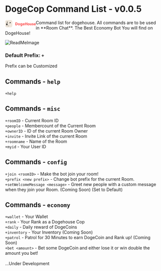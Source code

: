 # DogeCop Command List - v0.0.5
<a href="https://dogehouse.tv/u/dogebeatz">
  <img align="left" alt="dogebeatz | dogehouse" width="100px" src="https://raw.githubusercontent.com/benawad/dogehouse/staging/.redesign-assets/dogehouse_logo.svg" />
</a> 
Command list for dogehouse. All commands are to be used in **Room Chat**. The Best Economy Bot You will find on DogeHouse!

![ReadMeImage](https://steamcdn-a.akamaihd.net/steamcommunity/public/images/avatars/0e/0e0fe01692ebc7c4fcdef9750072c8974b2bf7a8_full.jpg) 

### Default Prefix: `+` 

Prefix can be Customized

## Commands - `help`

`+help`

## Commands - `misc`

`+roomID` - Current Room ID <br/>
`+people` - Membercount of the Current Room<br/>
`+ownerID` - ID of the current Room Owner<br/>
`+invite` - Invite Link of the current Room<br/>
`+roomname` - Name of the Room<br/>
`+myid` - Your User ID

## Commands - `config`

`+join <roomID>` - Make the bot join your room!<br/>
`+prefix <new prefix>` - Change bot prefix for the current Room. <br />
`+setWelcomeMessage <message>` - Greet new people with a custom message when they join your Room. (Coming Soon) (Set to Default)

## Commands - `economy`

`+wallet` - Your Wallet<br/>
`+rank` - Your Rank as a Dogehouse Cop<br/>
`+daily` - Daily reward of DogeCoins<br/>
`+inventory` - Your Inventory (Coming Soon)<br/>
`+patrol` - Patrol for 30 Minutes to earn DogeCoin and Rank up! (Coming Soon)<br/>
`+bet <amount>` - Bet some DogeCoin and either lose it or win double the amount you bet!<br/>
<br/>
...Under Development


